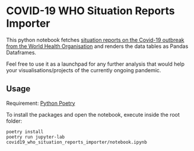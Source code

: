 # COVID-19 WHO Situation Reports Importer

This python notebook fetches [situation reports on the Covid-19 outbreak from the World Health Organisation](https://www.who.int/emergencies/diseases/novel-coronavirus-2019/situation-reports) and renders the data tables as Pandas Dataframes.

Feel free to use it as a launchpad for any further analysis that would help your visualisations/projects of the currently ongoing pandemic.


## Usage

Requirement: [Python Poetry](https://github.com/python-poetry/poetry)

To install the packages and open the notebook, execute inside the root folder:

	poetry install
	poetry run jupyter-lab covid19_who_situation_reports_importer/notebook.ipynb
